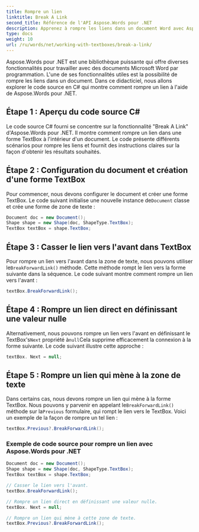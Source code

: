 ```yaml
---
title: Rompre un lien
linktitle: Break A Link
second_title: Référence de l'API Aspose.Words pour .NET
description: Apprenez à rompre les liens dans un document Word avec Aspose.Words pour .NET.
type: docs
weight: 10
url: /ru/words/net/working-with-textboxes/break-a-link/
---
```


Aspose.Words pour .NET est une bibliothèque puissante qui offre diverses fonctionnalités pour travailler avec des documents Microsoft Word par programmation. L'une de ses fonctionnalités utiles est la possibilité de rompre les liens dans un document. Dans ce didacticiel, nous allons explorer le code source en C# qui montre comment rompre un lien à l'aide de Aspose.Words pour .NET.

## Étape 1 : Aperçu du code source C#

Le code source C# fourni se concentre sur la fonctionnalité "Break A Link" d'Aspose.Words pour .NET. Il montre comment rompre un lien dans une forme TextBox à l'intérieur d'un document. Le code présente différents scénarios pour rompre les liens et fournit des instructions claires sur la façon d'obtenir les résultats souhaités.

## Étape 2 : Configuration du document et création d'une forme TextBox

 Pour commencer, nous devons configurer le document et créer une forme TextBox. Le code suivant initialise une nouvelle instance de`Document` classe et crée une forme de zone de texte :

```csharp
Document doc = new Document();
Shape shape = new Shape(doc, ShapeType.TextBox);
TextBox textBox = shape.TextBox;
```

## Étape 3 : Casser le lien vers l'avant dans TextBox

 Pour rompre un lien vers l'avant dans la zone de texte, nous pouvons utiliser le`BreakForwardLink()` méthode. Cette méthode rompt le lien vers la forme suivante dans la séquence. Le code suivant montre comment rompre un lien vers l'avant :

```csharp
textBox.BreakForwardLink();
```

## Étape 4 : Rompre un lien direct en définissant une valeur nulle

 Alternativement, nous pouvons rompre un lien vers l'avant en définissant le TextBox's`Next` propriété à`null`Cela supprime efficacement la connexion à la forme suivante. Le code suivant illustre cette approche :

```csharp
textBox. Next = null;
```

## Étape 5 : Rompre un lien qui mène à la zone de texte

 Dans certains cas, nous devons rompre un lien qui mène à la forme TextBox. Nous pouvons y parvenir en appelant le`BreakForwardLink()` méthode sur la`Previous` formulaire, qui rompt le lien vers le TextBox. Voici un exemple de la façon de rompre un tel lien :

```csharp
textBox.Previous?.BreakForwardLink();
```

### Exemple de code source pour rompre un lien avec Aspose.Words pour .NET

```csharp
Document doc = new Document();
Shape shape = new Shape(doc, ShapeType.TextBox);
TextBox textBox = shape.TextBox;

// Casser le lien vers l'avant.
textBox.BreakForwardLink();

// Rompre un lien direct en définissant une valeur nulle.
textBox. Next = null;

// Rompre un lien qui mène à cette zone de texte.
textBox.Previous?.BreakForwardLink();
```

